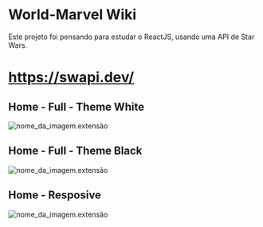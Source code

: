 # World-Marvel Wiki

Este projeto foi pensando para estudar o ReactJS, usando uma API de Star Wars.

# https://swapi.dev/

## Home - Full - Theme White
![nome_da_imagem.extensão](https://github.com/inaciofabricio/world-marvel/blob/master/public/sw-full-1.jpg)

## Home - Full - Theme Black
![nome_da_imagem.extensão](https://github.com/inaciofabricio/world-marvel/blob/master/public/sw-full-2.jpg)

## Home - Resposive
![nome_da_imagem.extensão](https://github.com/inaciofabricio/world-marvel/blob/master/public/sw-full-2.jpg)
